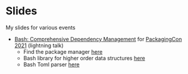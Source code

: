 # Slides

My slides for various events

- [Bash: Comprehensive Dependency Management](https://web.archive.org/web/20211113020214/https://pretalx.com/packagingcon-2021/talk/J9SYFM) for [PackagingCon 2021](https://web.archive.org/web/20211127080918/https://packaging-con.org) (lightning talk)
  - Find the package manager [here](https://github.com/hyperupcall/basalt)
  - Bash library for higher order data structures [here](https://github.com/hyperupcall/bash-object)
  - Bash Toml parser [here](https://github.com/hyperupcall/bash-toml)
